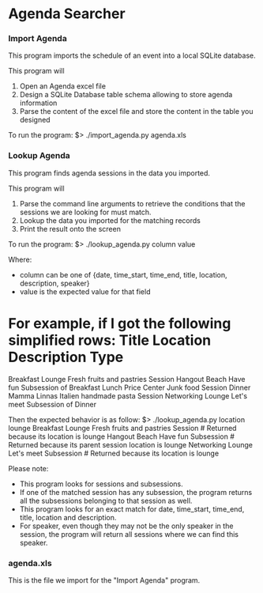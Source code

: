 # Agenda Searcher

### Import Agenda
This program imports the schedule of an event into a local SQLite database.

This program will
1. Open an Agenda excel file
2. Design a SQLite Database table schema allowing to store agenda information
3. Parse the content of the excel file and store the content in the table you designed

To run the program:
$> ./import_agenda.py agenda.xls


### Lookup Agenda
This program finds agenda sessions in the data you imported.

This program will
1. Parse the command line arguments to retrieve the conditions that the sessions we are looking for must match.
2. Lookup the data you imported for the matching records
3. Print the result onto the screen

To run the program:
$> ./lookup_agenda.py column value

Where:
* column can be one of {date, time_start, time_end, title, location, description, speaker}
* value is the expected value for that field

For example, if I got the following simplified rows:
Title	     Location 	  Description		    Type
===========================================================================
Breakfast    Lounge	  Fresh fruits and pastries Session
Hangout	     Beach	  Have fun		    Subsession of Breakfast
Lunch	     Price Center Junk food    	   	    Session
Dinner	     Mamma Linnas Italien handmade pasta    Session
Networking   Lounge	  Let's meet		    Subsession of Dinner

Then the expected behavior is as follow:
$> ./lookup_agenda.py location lounge
Breakfast   Lounge    	  Fresh fruits and pastries Session	  # Returned because its location is lounge 
Hangout	    Beach	  Have fun		    Subsession    # Returned because its parent session location is lounge
Networking  Lounge	  Let's meet   	   	    Subsession	  # Returned because its location is lounge

Please note:
* This program looks for sessions and subsessions.
* If one of the matched session has any subsession, the program returns all the subsessions belonging to that session as well.
* This program looks for an exact match for date, time_start, time_end, title, location and description.
* For speaker, even though they may not be the only speaker in the session, the program will return all sessions where we can find this speaker.



### agenda.xls
This is the file we import for the "Import Agenda" program.
